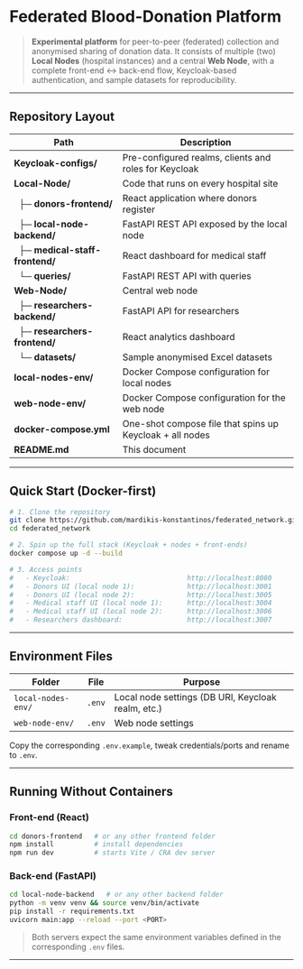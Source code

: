 # Federated Blood-Donation Platform

> **Experimental platform** for peer-to-peer (federated) collection and anonymised sharing of donation data.
> It consists of multiple (two) **Local Nodes** (hospital instances) and a central **Web Node**, with a complete front-end ↔ back-end flow, Keycloak-based authentication, and sample datasets for reproducibility.

---

## Repository Layout

| Path | Description |
|------|-------------|
| **Keycloak-configs/** | Pre-configured realms, clients and roles for Keycloak |
| **Local-Node/** | Code that runs on every hospital site |
| &nbsp;&nbsp;├─ **donors-frontend/** | React application where donors register |
| &nbsp;&nbsp;├─ **local-node-backend/** | FastAPI REST API exposed by the local node |
| &nbsp;&nbsp;├─ **medical-staff-frontend/** | React dashboard for medical staff |
| &nbsp;&nbsp;└─ **queries/** | FastAPI REST API with queries |
| **Web-Node/** | Central web node |
| &nbsp;&nbsp;├─ **researchers-backend/** | FastAPI API for researchers |
| &nbsp;&nbsp;├─ **researchers-frontend/** | React analytics dashboard |
| &nbsp;&nbsp;└─ **datasets/** | Sample anonymised Excel datasets |
| **local-nodes-env/** | Docker Compose configuration for local nodes |
| **web-node-env/** | Docker Compose configuration for the web node |
| **docker-compose.yml** | One-shot compose file that spins up Keycloak + all nodes |
| **README.md** | This document |

---

## Quick Start (Docker-first)

```bash
# 1. Clone the repository
git clone https://github.com/mardikis-konstantinos/federated_network.git
cd federated_network

# 2. Spin up the full stack (Keycloak + nodes + front-ends)
docker compose up -d --build

# 3. Access points
#   - Keycloak:                             http://localhost:8080
#   - Donors UI (local node 1):             http://localhost:3001
#   - Donors UI (local node 2):             http://localhost:3005
#   - Medical staff UI (local node 1):      http://localhost:3004
#   - Medical staff UI (local node 2):      http://localhost:3006
#   - Researchers dashboard:                http://localhost:3007
```
---

## Environment Files

| Folder | File | Purpose |
|--------|------|---------|
| `local-nodes-env/` | `.env` | Local node settings (DB URI, Keycloak realm, etc.) |
| `web-node-env/` | `.env` | Web node settings |

Copy the corresponding `.env.example`, tweak credentials/ports and rename to `.env`.

---

## Running Without Containers  

### Front-end (React)

```bash
cd donors-frontend   # or any other frontend folder
npm install          # install dependencies
npm run dev          # starts Vite / CRA dev server
```

### Back-end (FastAPI)

```bash
cd local-node-backend   # or any other backend folder
python -m venv venv && source venv/bin/activate
pip install -r requirements.txt
uvicorn main:app --reload --port <PORT>
```

> Both servers expect the same environment variables defined in the corresponding `.env` files.

---
